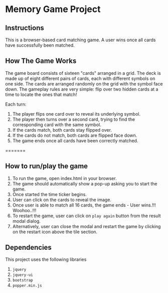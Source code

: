 # Memory Game Project

## Instructions
This is a browser-based card matching game. A user wins once all cards have successfully been matched.

## How The Game Works
The game board consists of sixteen "cards" arranged in a grid. The deck is made up of eight different pairs of cards, each with different symbols on one side. The cards are arranged randomly on the grid with the symbol face down. The gameplay rules are very simple: flip over two hidden cards at a time to locate the ones that match!

Each turn:

1. The player flips one card over to reveal its underlying symbol.
2. The player then turns over a second card, trying to find the corresponding card with the same symbol.
3. If the cards match, both cards stay flipped over.
4. If the cards do not match, both cards are flipped face down.
5. The game ends once all cards have been correctly matched.

=======
## How to run/play the game
1. To run the game, open index.html in your browser.
2. The game should automatically show a pop-up asking you to start the game.
3. Once started the time ticker begins.
4. User can click on the cards to reveal the image.
5. Once user is able to match all 16 cards, the game ends - User wins.!!! Woohoo..!!!
6. To restart the game, user can click on ```play again``` button from the result modal dialog.
7. Alternatively, user can close the modal and restart the game by clicking on the restart icon above the tile section.

## Dependencies
This project uses the following libraries
1. ```jquery```
2. ```jquery-ui```
3. ```bootstrap```
4. ```popper.min.js```



